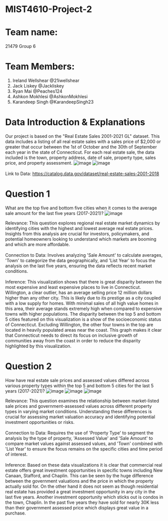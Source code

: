 # MIST4610-Project-2
# Team name:
21479 Group 6
# Team Members:
1. Ireland Wellshear @21iwellshear
2. Jack Liskey @Jackliskey
3. Ryan Mai @Peaches124
4. Ashkon Mokhlesi  @AshkonMokhlesi
5. Karandeep Singh @KarandeepSingh23
# Data Introduction & Explanations
Our project is based on the "Real Estate Sales 2001-2021 GL" dataset. This data includes a listing of all real estate sales with a sales price of $2,000 or greater that occur between the 1st of October and the 30th of September each year in the state of Connecticut. For each real estate sale, the data included is the town, property address, date of sale, property type, sales price, and property assessment. 
![image](https://github.com/21iwellshear/MIST-4610-Project-2/assets/150079987/47f24226-db48-4a84-8b68-67a51fd3b0f2)
![image](https://github.com/21iwellshear/MIST-4610-Project-2/assets/150079987/bdc5600b-6b9a-4695-b678-3b49240e499d)
\
\
Link to Data: https://catalog.data.gov/dataset/real-estate-sales-2001-2018 


# Question 1
What are the top five and bottom five cities when it comes to the average sale amount for the last five years (2017-2021)?
![image](https://github.com/21iwellshear/MIST-4610-Project-2/assets/150079987/3ae9d0e5-1a67-4029-bf11-087fb0991d93)


Relevance: This question explores regional real estate market dynamics by identifying cities with the highest and lowest average real estate prices. Insights from this analysis are crucial for investors, policymakers, and potential homeowners looking to understand which markets are booming and which are more affordable.
\
\
Connection to Data: Involves analyzing 'Sale Amount' to calculate averages, 'Town' to categorize the data geographically, and 'List Year' to focus the analysis on the last five years, ensuring the data reflects recent market conditions.
\
\
Inference: This visualization shows that there is great disparity between the most expensive and least expensive places to live in Connecticut. Willington, a clear outlier, has an average selling price 12 million dollars higher than any other city. This is likely due to its prestige as a city coupled with a low supply for homes. With minimal sales of all high value homes in this area, their average stands extremely high when compared to expensive towns with higher populations. The disparity between the top 5 and bottom 5 cities featured on this visualization is a show of the socioeconomic status of Connecticut. Excluding Willington, the other four towns in the top are located in heavily populated areas near the coast. This graph makes it clear that Connecticut needs to direct its focus on inclusive growth of communities away from the coast in order to reduce the disparity highlighted by this visualization.

# Question 2
How have real estate sale prices and assessed values differed across various property types within the top 5 and bottom 5 cities for the last 5 years (2017-2021)? 
![image](https://github.com/21iwellshear/MIST-4610-Project-2/assets/150079987/c3ee4530-06e0-44a7-bd6f-c8eb28c3e248)
![image](https://github.com/21iwellshear/MIST-4610-Project-2/assets/150079987/8f116da8-91c7-4a7d-88a1-df9a5818df04)
![image](https://github.com/21iwellshear/MIST-4610-Project-2/assets/150079987/6f3d2dc5-1989-4dfa-996d-73d28854e193)


Relevance: This question examines the relationship between market-listed sale prices and government-assessed values across different property types in varying market conditions. Understanding these differences is crucial for assessing market valuation accuracy and identifying potential investment opportunities or risks.
\
\
Connection to Data: Requires the use of 'Property Type' to segment the analysis by the type of property, 'Assessed Value' and 'Sale Amount' to compare market values against assessed values, and 'Town' combined with 'List Year' to ensure the focus remains on the specific cities and time period of interest.
\
\
Inference: Based on these data visualizations it is clear that commercial real estate offers great investment opportunities in specific towns including New Canaan, Stafford, and Chaplin. This can be seen by the huge difference between the government valuations and the price in which the property actually sold for. On the other hand it does not seem as though residential real estate has provided a great investment opportunity in any city in the last five years. Another investment opportunity which sticks out is condos in the town, Chaplin. In the past five years they have sold for nearly 30K less than their government assessed price which displays great value in a purchase. 
